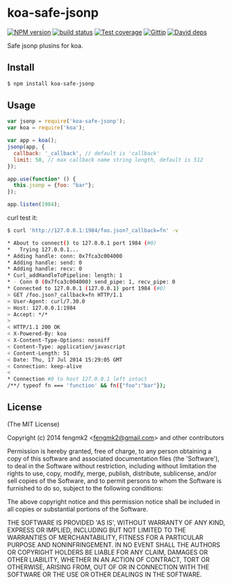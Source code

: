 koa-safe-jsonp
=======

[![NPM version][npm-image]][npm-url]
[![build status][travis-image]][travis-url]
[![Test coverage][coveralls-image]][coveralls-url]
[![Gittip][gittip-image]][gittip-url]
[![David deps][david-image]][david-url]

[npm-image]: https://img.shields.io/npm/v/koa-safe-jsonp.svg?style=flat
[npm-url]: https://npmjs.org/package/koa-safe-jsonp
[travis-image]: https://img.shields.io/travis/koajs/koa-safe-jsonp.svg?style=flat
[travis-url]: https://travis-ci.org/koajs/koa-safe-jsonp
[coveralls-image]: https://img.shields.io/coveralls/koajs/koa-safe-jsonp.svg?style=flat
[coveralls-url]: https://coveralls.io/r/koajs/koa-safe-jsonp?branch=master
[gittip-image]: https://img.shields.io/gittip/fengmk2.svg?style=flat
[gittip-url]: https://www.gittip.com/fengmk2/
[david-image]: https://img.shields.io/david/koajs/koa-safe-jsonp.svg?style=flat
[david-url]: https://david-dm.org/koajs/koa-safe-jsonp

Safe jsonp plusins for koa.

## Install

```bash
$ npm install koa-safe-jsonp
```

## Usage

```js
var jsonp = require('koa-safe-jsonp');
var koa = require('koa');

var app = koa();
jsonp(app, {
  callback: '_callback', // default is 'callback'
  limit: 50, // max callback name string length, default is 512
});

app.use(function* () {
  this.jsonp = {foo: "bar"};
});

app.listen(1984);
```

curl test it:

```bash
$ curl 'http://127.0.0.1:1984/foo.json?_callback=fn' -v

* About to connect() to 127.0.0.1 port 1984 (#0)
*   Trying 127.0.0.1...
* Adding handle: conn: 0x7fca3c004000
* Adding handle: send: 0
* Adding handle: recv: 0
* Curl_addHandleToPipeline: length: 1
* - Conn 0 (0x7fca3c004000) send_pipe: 1, recv_pipe: 0
* Connected to 127.0.0.1 (127.0.0.1) port 1984 (#0)
> GET /foo.json?_callback=fn HTTP/1.1
> User-Agent: curl/7.30.0
> Host: 127.0.0.1:1984
> Accept: */*
>
< HTTP/1.1 200 OK
< X-Powered-By: koa
< X-Content-Type-Options: nosniff
< Content-Type: application/javascript
< Content-Length: 51
< Date: Thu, 17 Jul 2014 15:29:05 GMT
< Connection: keep-alive
<
* Connection #0 to host 127.0.0.1 left intact
/**/ typeof fn === 'function' && fn({"foo":"bar"});
```

## License

(The MIT License)

Copyright (c) 2014 fengmk2 &lt;fengmk2@gmail.com&gt; and other contributors

Permission is hereby granted, free of charge, to any person obtaining
a copy of this software and associated documentation files (the
'Software'), to deal in the Software without restriction, including
without limitation the rights to use, copy, modify, merge, publish,
distribute, sublicense, and/or sell copies of the Software, and to
permit persons to whom the Software is furnished to do so, subject to
the following conditions:

The above copyright notice and this permission notice shall be
included in all copies or substantial portions of the Software.

THE SOFTWARE IS PROVIDED 'AS IS', WITHOUT WARRANTY OF ANY KIND,
EXPRESS OR IMPLIED, INCLUDING BUT NOT LIMITED TO THE WARRANTIES OF
MERCHANTABILITY, FITNESS FOR A PARTICULAR PURPOSE AND NONINFRINGEMENT.
IN NO EVENT SHALL THE AUTHORS OR COPYRIGHT HOLDERS BE LIABLE FOR ANY
CLAIM, DAMAGES OR OTHER LIABILITY, WHETHER IN AN ACTION OF CONTRACT,
TORT OR OTHERWISE, ARISING FROM, OUT OF OR IN CONNECTION WITH THE
SOFTWARE OR THE USE OR OTHER DEALINGS IN THE SOFTWARE.
